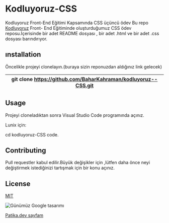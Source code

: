 # Kodluyoruz-CSS
Kodluyoruz Front-End Eğitimi Kapsamında CSS üçüncü ödev
Bu repo [Kodluyoruz](https://www.kodluyoruz.org/) Front- End Eğitiminde oluşturduğumuz CSS ödev reposu.İçerisinde bir adet README dosyası , bir adet  .html ve bir adet .css dosyası barındırıyor.
## ınstallation 
Öncelikle projeyi clonelayın.(buraya sizin reponuzdan aldığınız link gelecek)

|git clone https://github.com/BaharKahraman/kodluyoruz--CSS.git| 
|:---:|

## Usage
Projeyi cloneladıktan sonra Visual Studio Code programında açınız.

Lunix için:

cd kodluyoruz-CSS code.


## Contributing
Pull requestler kabul edilir.Büyük değişikler için ,lütfen daha önce neyi değiştirmek istediğinizi tartışmak için bir konu açınız.

## License
[MIT](https://choosealicense.com/licenses/mit/)


![Günümüz Google tasarımı ](https://user-images.githubusercontent.com/106083195/177192783-d2b7872b-232c-492f-830f-d454dbf8790b.jpg)





[Patika.dev sayfam](https://app.patika.dev/bhrzdmr)
